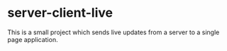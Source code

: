 # server-client-live
This is a small project which sends live updates from a server to a single page application.

